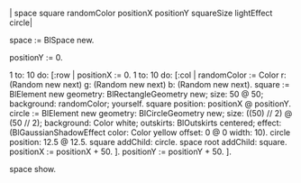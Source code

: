 | space square randomColor positionX positionY squareSize lightEffect circle|

space := BlSpace new.

positionY := 0.

1 to: 10 do: [:row |
    positionX := 0.
    1 to: 10 do: [:col |
        randomColor := Color
            r: (Random new next)
            g: (Random new next)
            b: (Random new next).
        square := BlElement new
            geometry: BlRectangleGeometry new;
            size: 50 @ 50;
            background: randomColor;
            yourself.
        square position: positionX @ positionY.
        circle := BlElement new
				geometry: BlCircleGeometry new;
            size: ((50) // 2) @ (50 // 2);
            background: Color white;
				outskirts: BlOutskirts centered;
            effect: (BlGaussianShadowEffect color: Color yellow offset: 0 @ 0 width: 10).
        circle position: 12.5 @ 12.5.
        square addChild: circle.
        space root addChild: square.
        positionX := positionX + 50.
    ].
    positionY := positionY + 50.
].

space show.


